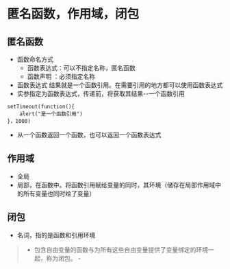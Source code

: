 # 匿名函数，作用域，闭包
## 匿名函数
- 函数命名方式
   - 函数表达式：可以不指定名称，匿名函数
   - 函数声明 ：必须指定名称
- 函数表达式 结果就是一个函数引用。在需要引用的地方都可以使用函数表达式
- 实参指定为函数表达式，传递前，将获取其结果--一个函数引用
```
setTimeout(function(){
    alert("是一个函数引用")
}，1000)
```
- 从一个函数返回一个函数，也可以返回一个函数表达式
## 作用域
- 全局
- 局部，在函数中。将函数引用赋给变量的同时，其环境（储存在局部作用域中的所有变量也同时给了变量）

## 闭包
- 名词，指的是函数和引用环境
> - 包含自由变量的函数与为所有这些自由变量提供了变量绑定的环境一起，称为闭包。
     - 

